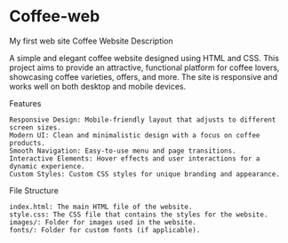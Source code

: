 # Coffee-web
My first web site
Coffee Website
Description

A simple and elegant coffee website designed using HTML and CSS. This project aims to provide an attractive, functional platform for coffee lovers, showcasing coffee varieties, offers, and more. The site is responsive and works well on both desktop and mobile devices.

Features

    Responsive Design: Mobile-friendly layout that adjusts to different screen sizes.
    Modern UI: Clean and minimalistic design with a focus on coffee products.
    Smooth Navigation: Easy-to-use menu and page transitions.
    Interactive Elements: Hover effects and user interactions for a dynamic experience.
    Custom Styles: Custom CSS styles for unique branding and appearance.

File Structure

    index.html: The main HTML file of the website.
    style.css: The CSS file that contains the styles for the website.
    images/: Folder for images used in the website.
    fonts/: Folder for custom fonts (if applicable).

    
